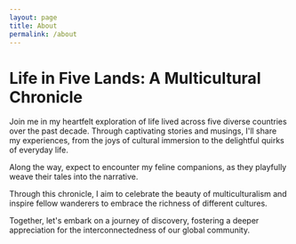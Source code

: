 ```yaml
---
layout: page
title: About
permalink: /about
---
```


# Life in Five Lands: A Multicultural Chronicle

Join me in my heartfelt exploration of life lived across five diverse countries over the past decade. Through captivating stories and musings, I'll share my experiences, from the joys of cultural immersion to the delightful quirks of everyday life.

Along the way, expect to encounter my feline companions, as they playfully weave their tales into the narrative.

Through this chronicle, I aim to celebrate the beauty of multiculturalism and inspire fellow wanderers to embrace the richness of different cultures.

Together, let's embark on a journey of discovery, fostering a deeper appreciation for the interconnectedness of our global community.

